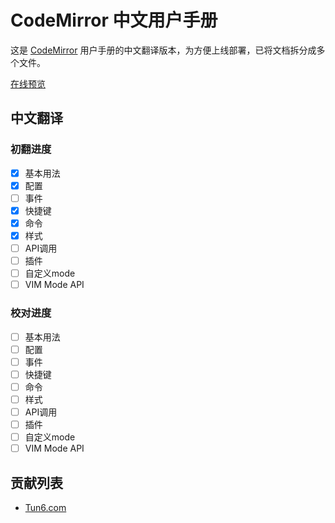 # CodeMirror 中文用户手册

这是 [CodeMirror](https://github.com/codemirror/CodeMirror/blob/master/doc/manual.html) 用户手册的中文翻译版本，为方便上线部署，已将文档拆分成多个文件。

[在线预览](https://www.tun6.com/manual/codemirror/)

## 中文翻译

### 初翻进度

* [x] 基本用法
* [x] 配置
* [ ] 事件
* [x] 快捷键
* [x] 命令
* [x] 样式
* [ ] API调用
* [ ] 插件
* [ ] 自定义mode
* [ ] VIM Mode API

### 校对进度

* [ ] 基本用法
* [ ] 配置
* [ ] 事件
* [ ] 快捷键
* [ ] 命令
* [ ] 样式
* [ ] API调用
* [ ] 插件
* [ ] 自定义mode
* [ ] VIM Mode API

## 贡献列表

* [Tun6.com](https://github.com/tun6-com)

